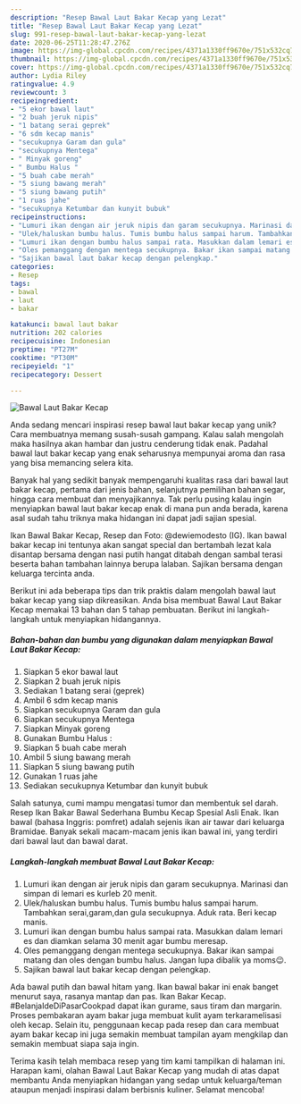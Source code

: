 ```yaml
---
description: "Resep Bawal Laut Bakar Kecap yang Lezat"
title: "Resep Bawal Laut Bakar Kecap yang Lezat"
slug: 991-resep-bawal-laut-bakar-kecap-yang-lezat
date: 2020-06-25T11:28:47.276Z
image: https://img-global.cpcdn.com/recipes/4371a1330ff9670e/751x532cq70/bawal-laut-bakar-kecap-foto-resep-utama.jpg
thumbnail: https://img-global.cpcdn.com/recipes/4371a1330ff9670e/751x532cq70/bawal-laut-bakar-kecap-foto-resep-utama.jpg
cover: https://img-global.cpcdn.com/recipes/4371a1330ff9670e/751x532cq70/bawal-laut-bakar-kecap-foto-resep-utama.jpg
author: Lydia Riley
ratingvalue: 4.9
reviewcount: 3
recipeingredient:
- "5 ekor bawal laut"
- "2 buah jeruk nipis"
- "1 batang serai geprek"
- "6 sdm kecap manis"
- "secukupnya Garam dan gula"
- "secukupnya Mentega"
- " Minyak goreng"
- " Bumbu Halus "
- "5 buah cabe merah"
- "5 siung bawang merah"
- "5 siung bawang putih"
- "1 ruas jahe"
- "secukupnya Ketumbar dan kunyit bubuk"
recipeinstructions:
- "Lumuri ikan dengan air jeruk nipis dan garam secukupnya. Marinasi dan simpan di lemari es kurleb 20 menit."
- "Ulek/haluskan bumbu halus. Tumis bumbu halus sampai harum. Tambahkan serai,garam,dan gula secukupnya. Aduk rata. Beri kecap manis."
- "Lumuri ikan dengan bumbu halus sampai rata. Masukkan dalam lemari es dan diamkan selama 30 menit agar bumbu meresap."
- "Oles pemanggang dengan mentega secukupnya. Bakar ikan sampai matang dan oles dengan bumbu halus. Jangan lupa dibalik ya moms😉."
- "Sajikan bawal laut bakar kecap dengan pelengkap."
categories:
- Resep
tags:
- bawal
- laut
- bakar

katakunci: bawal laut bakar 
nutrition: 202 calories
recipecuisine: Indonesian
preptime: "PT27M"
cooktime: "PT30M"
recipeyield: "1"
recipecategory: Dessert

---
```



![Bawal Laut Bakar Kecap](https://img-global.cpcdn.com/recipes/4371a1330ff9670e/751x532cq70/bawal-laut-bakar-kecap-foto-resep-utama.jpg)

Anda sedang mencari inspirasi resep bawal laut bakar kecap yang unik? Cara membuatnya memang susah-susah gampang. Kalau salah mengolah maka hasilnya akan hambar dan justru cenderung tidak enak. Padahal bawal laut bakar kecap yang enak seharusnya mempunyai aroma dan rasa yang bisa memancing selera kita.

Banyak hal yang sedikit banyak mempengaruhi kualitas rasa dari bawal laut bakar kecap, pertama dari jenis bahan, selanjutnya pemilihan bahan segar, hingga cara membuat dan menyajikannya. Tak perlu pusing kalau ingin menyiapkan bawal laut bakar kecap enak di mana pun anda berada, karena asal sudah tahu triknya maka hidangan ini dapat jadi sajian spesial.

Ikan Bawal Bakar Kecap, Resep dan Foto: @dewiemodesto (IG). Ikan bawal bakar kecap ini tentunya akan sangat special dan bertambah lezat kala disantap bersama dengan nasi putih hangat ditabah dengan sambal terasi beserta bahan tambahan lainnya berupa lalaban. Sajikan bersama dengan keluarga tercinta anda.


Berikut ini ada beberapa tips dan trik praktis dalam mengolah bawal laut bakar kecap yang siap dikreasikan. Anda bisa membuat Bawal Laut Bakar Kecap memakai 13 bahan dan 5 tahap pembuatan. Berikut ini langkah-langkah untuk menyiapkan hidangannya.

<!--inarticleads1-->

##### Bahan-bahan dan bumbu yang digunakan dalam menyiapkan Bawal Laut Bakar Kecap:

1. Siapkan 5 ekor bawal laut
1. Siapkan 2 buah jeruk nipis
1. Sediakan 1 batang serai (geprek)
1. Ambil 6 sdm kecap manis
1. Siapkan secukupnya Garam dan gula
1. Siapkan secukupnya Mentega
1. Siapkan  Minyak goreng
1. Gunakan  Bumbu Halus :
1. Siapkan 5 buah cabe merah
1. Ambil 5 siung bawang merah
1. Siapkan 5 siung bawang putih
1. Gunakan 1 ruas jahe
1. Sediakan secukupnya Ketumbar dan kunyit bubuk


Salah satunya, cumi mampu mengatasi tumor dan membentuk sel darah. Resep Ikan Bakar Bawal Sederhana Bumbu Kecap Spesial Asli Enak. Ikan bawal (bahasa Inggris: pomfret) adalah sejenis ikan air tawar dari keluarga Bramidae. Banyak sekali macam-macam jenis ikan bawal ini, yang terdiri dari bawal laut dan bawal darat. 

<!--inarticleads2-->

##### Langkah-langkah membuat Bawal Laut Bakar Kecap:

1. Lumuri ikan dengan air jeruk nipis dan garam secukupnya. Marinasi dan simpan di lemari es kurleb 20 menit.
1. Ulek/haluskan bumbu halus. Tumis bumbu halus sampai harum. Tambahkan serai,garam,dan gula secukupnya. Aduk rata. Beri kecap manis.
1. Lumuri ikan dengan bumbu halus sampai rata. Masukkan dalam lemari es dan diamkan selama 30 menit agar bumbu meresap.
1. Oles pemanggang dengan mentega secukupnya. Bakar ikan sampai matang dan oles dengan bumbu halus. Jangan lupa dibalik ya moms😉.
1. Sajikan bawal laut bakar kecap dengan pelengkap.


Ada bawal putih dan bawal hitam yang. Ikan bawal bakar ini enak banget menurut saya, rasanya mantap dan pas. Ikan Bakar Kecap. #BelanjaIdeDiPasarCookpad dapat ikan gurame, saus tiram dan margarin. Proses pembakaran ayam bakar juga membuat kulit ayam terkaramelisasi oleh kecap. Selain itu, penggunaan kecap pada resep dan cara membuat ayam bakar kecap ini juga semakin membuat tampilan ayam mengkilap dan semakin membuat siapa saja ingin. 

Terima kasih telah membaca resep yang tim kami tampilkan di halaman ini. Harapan kami, olahan Bawal Laut Bakar Kecap yang mudah di atas dapat membantu Anda menyiapkan hidangan yang sedap untuk keluarga/teman ataupun menjadi inspirasi dalam berbisnis kuliner. Selamat mencoba!
